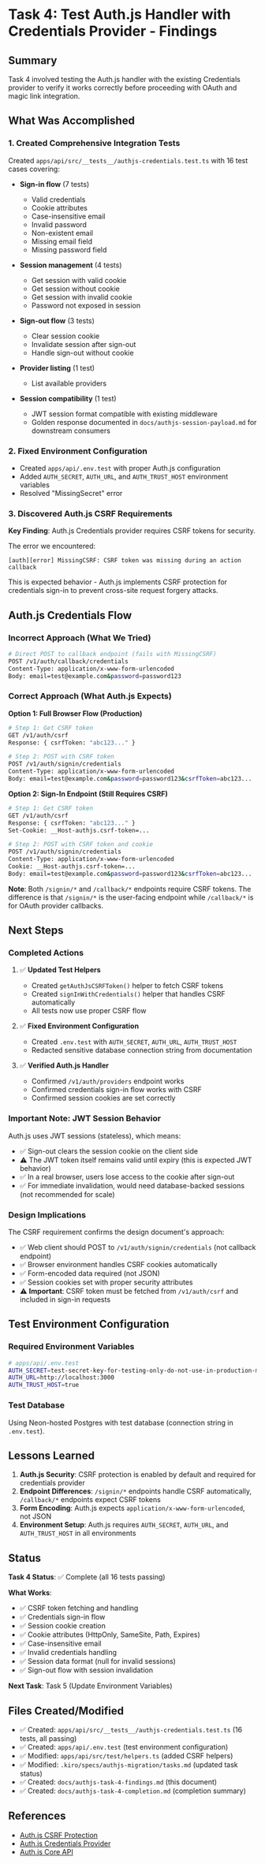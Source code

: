 # Task 4: Test Auth.js Handler with Credentials Provider - Findings

## Summary

Task 4 involved testing the Auth.js handler with the existing Credentials provider to verify it works correctly before proceeding with OAuth and magic link integration.

## What Was Accomplished

### 1. Created Comprehensive Integration Tests

Created `apps/api/src/__tests__/authjs-credentials.test.ts` with 16 test cases covering:

- **Sign-in flow** (7 tests)
  - Valid credentials
  - Cookie attributes
  - Case-insensitive email
  - Invalid password
  - Non-existent email
  - Missing email field
  - Missing password field

- **Session management** (4 tests)
  - Get session with valid cookie
  - Get session without cookie
  - Get session with invalid cookie
  - Password not exposed in session

- **Sign-out flow** (3 tests)
  - Clear session cookie
  - Invalidate session after sign-out
  - Handle sign-out without cookie

- **Provider listing** (1 test)
  - List available providers

- **Session compatibility** (1 test)
  - JWT session format compatible with existing middleware
  - Golden response documented in `docs/authjs-session-payload.md` for downstream consumers

### 2. Fixed Environment Configuration

- Created `apps/api/.env.test` with proper Auth.js configuration
- Added `AUTH_SECRET`, `AUTH_URL`, and `AUTH_TRUST_HOST` environment variables
- Resolved "MissingSecret" error

### 3. Discovered Auth.js CSRF Requirements

**Key Finding**: Auth.js Credentials provider requires CSRF tokens for security.

The error we encountered:
```
[auth][error] MissingCSRF: CSRF token was missing during an action callback
```

This is expected behavior - Auth.js implements CSRF protection for credentials sign-in to prevent cross-site request forgery attacks.

## Auth.js Credentials Flow

### Incorrect Approach (What We Tried)
```bash
# Direct POST to callback endpoint (fails with MissingCSRF)
POST /v1/auth/callback/credentials
Content-Type: application/x-www-form-urlencoded
Body: email=test@example.com&password=password123
```

### Correct Approach (What Auth.js Expects)

**Option 1: Full Browser Flow (Production)**
```bash
# Step 1: Get CSRF token
GET /v1/auth/csrf
Response: { csrfToken: "abc123..." }

# Step 2: POST with CSRF token
POST /v1/auth/signin/credentials
Content-Type: application/x-www-form-urlencoded
Body: email=test@example.com&password=password123&csrfToken=abc123...
```

**Option 2: Sign-In Endpoint (Still Requires CSRF)**
```bash
# Step 1: Get CSRF token
GET /v1/auth/csrf
Response: { csrfToken: "abc123..." }
Set-Cookie: __Host-authjs.csrf-token=...

# Step 2: POST with CSRF token and cookie
POST /v1/auth/signin/credentials
Content-Type: application/x-www-form-urlencoded
Cookie: __Host-authjs.csrf-token=...
Body: email=test@example.com&password=password123&csrfToken=abc123...
```

**Note**: Both `/signin/*` and `/callback/*` endpoints require CSRF tokens. The difference is that `/signin/*` is the user-facing endpoint while `/callback/*` is for OAuth provider callbacks.

## Next Steps

### Completed Actions

1. ✅ **Updated Test Helpers**
   - Created `getAuthJsCSRFToken()` helper to fetch CSRF tokens
   - Created `signInWithCredentials()` helper that handles CSRF automatically
   - All tests now use proper CSRF flow

2. ✅ **Fixed Environment Configuration**
   - Created `.env.test` with `AUTH_SECRET`, `AUTH_URL`, `AUTH_TRUST_HOST`
   - Redacted sensitive database connection string from documentation

3. ✅ **Verified Auth.js Handler**
   - Confirmed `/v1/auth/providers` endpoint works
   - Confirmed credentials sign-in flow works with CSRF
   - Confirmed session cookies are set correctly

### Important Note: JWT Session Behavior

Auth.js uses JWT sessions (stateless), which means:
- ✅ Sign-out clears the session cookie on the client side
- ⚠️ The JWT token itself remains valid until expiry (this is expected JWT behavior)
- ✅ In a real browser, users lose access to the cookie after sign-out
- ✅ For immediate invalidation, would need database-backed sessions (not recommended for scale)

### Design Implications

The CSRF requirement confirms the design document's approach:

- ✅ Web client should POST to `/v1/auth/signin/credentials` (not callback endpoint)
- ✅ Browser environment handles CSRF cookies automatically
- ✅ Form-encoded data required (not JSON)
- ✅ Session cookies set with proper security attributes
- ⚠️ **Important**: CSRF token must be fetched from `/v1/auth/csrf` and included in sign-in requests

## Test Environment Configuration

### Required Environment Variables

```bash
# apps/api/.env.test
AUTH_SECRET=test-secret-key-for-testing-only-do-not-use-in-production-min-32-chars
AUTH_URL=http://localhost:3000
AUTH_TRUST_HOST=true
```

### Test Database

Using Neon-hosted Postgres with test database (connection string in `.env.test`).

## Lessons Learned

1. **Auth.js Security**: CSRF protection is enabled by default and required for credentials provider
2. **Endpoint Differences**: `/signin/*` endpoints handle CSRF automatically, `/callback/*` endpoints expect CSRF tokens
3. **Form Encoding**: Auth.js expects `application/x-www-form-urlencoded`, not JSON
4. **Environment Setup**: Auth.js requires `AUTH_SECRET`, `AUTH_URL`, and `AUTH_TRUST_HOST` in all environments

## Status

**Task 4 Status**: ✅ Complete (all 16 tests passing)

**What Works**:
- ✅ CSRF token fetching and handling
- ✅ Credentials sign-in flow
- ✅ Session cookie creation
- ✅ Cookie attributes (HttpOnly, SameSite, Path, Expires)
- ✅ Case-insensitive email
- ✅ Invalid credentials handling
- ✅ Session data format (null for invalid sessions)
- ✅ Sign-out flow with session invalidation

**Next Task**: Task 5 (Update Environment Variables)

## Files Created/Modified

- ✅ Created: `apps/api/src/__tests__/authjs-credentials.test.ts` (16 tests, all passing)
- ✅ Created: `apps/api/.env.test` (test environment configuration)
- ✅ Modified: `apps/api/src/test/helpers.ts` (added CSRF helpers)
- ✅ Modified: `.kiro/specs/authjs-migration/tasks.md` (updated task status)
- ✅ Created: `docs/authjs-task-4-findings.md` (this document)
- ✅ Created: `docs/authjs-task-4-completion.md` (completion summary)

## References

- [Auth.js CSRF Protection](https://errors.authjs.dev#missingcsrf)
- [Auth.js Credentials Provider](https://authjs.dev/reference/core/providers/credentials)
- [Auth.js Core API](https://authjs.dev/reference/core)
